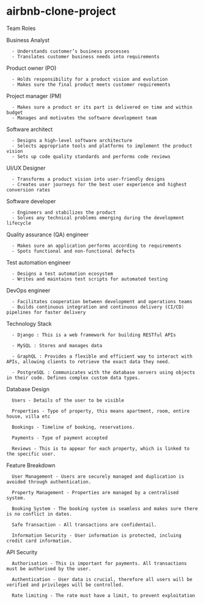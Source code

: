 # airbnb-clone-project

Team Roles

Business Analyst 

      - Understands customer’s business processes
      - Translates customer business needs into requirements

Product owner (PO)

      - Holds responsibility for a product vision and evolution
      - Makes sure the final product meets customer requirements

Project manager (PM)

      - Makes sure a product or its part is delivered on time and within budget
      - Manages and motivates the software development team

Software architect

      - Designs a high-level software architecture
      - Selects appropriate tools and platforms to implement the product vision
      - Sets up code quality standards and performs code reviews

UI/UX Designer

      - Transforms a product vision into user-friendly designs
      - Creates user journeys for the best user experience and highest conversion rates

Software developer

      - Engineers and stabilizes the product
      - Solves any technical problems emerging during the development lifecycle

Quality assurance (QA) engineer

      - Makes sure an application performs according to requirements
      - Spots functional and non-functional defects

Test automation engineer

      - Designs a test automation ecosystem
      - Writes and maintains test scripts for automated testing

DevOps engineer

      - Facilitates cooperation between development and operations teams
      - Builds continuous integration and continuous delivery (CI/CD) pipelines for faster delivery

Technology Stack

      - Django : This is a web framework for building RESTful APIs
      
      - MySQL : Stores and manages data
      
      - GraphQL : Provides a flexible and efficient way to interact with APIs, allowing clients to retrieve the exact data they need.
      
      - PostgreSQL : Communicates with the database servers using objects in their code. Defines complex custom data types.

Database Design 

      Users - Details of the user to be visible 

      Properties - Type of property, this means apartment, room, entire house, villa etc

      Bookings - Timeline of booking, reservations. 

      Payments - Type of payment accepted

      Reviews - This is to appear for each property, which is linked to the specific user.

Feature Breakdown

      User Management - Users are securely managed and duplication is avoided through authentication. 

      Property Management - Properties are managed by a centralised system. 

      Booking System - The booking system is seamless and makes sure there is no conflict in dates. 

      Safe Transaction - All transactions are confidentail.

      Information Security - User information is protected, incluing credit card information.

API Security

      Authorisation - This is important for payments. All transactions must be authorised by the user.

      Authentication - User data is crucial, therefore all users will be verified and privileges will be controlled. 

      Rate limiting - The rate must have a limit, to prevent exploitation

      
